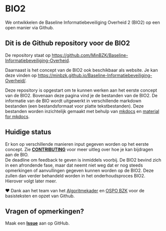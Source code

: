 # BIO2
We ontwikkelen de Baseline Informatiebeveiliging Overheid 2 (BIO2) op een open manier via Github.


## Dit is de Github repository voor de BIO2
De repository staat op <https://github.com/MinBZK/Baseline-Informatiebeveiliging-Overheid>.

Daarnaast is het concept van de BIO2 ook beschikbaar als website. Je kan deze vinden op <https://minbzk.github.io/Baseline-Informatiebeveiliging-Overheid/>.

Deze repository is opgestart om te kunnen werken aan het eerste concept van de BIO2. Bovenaan deze pagina vind je de bestanden van de BIO2. De informatie van de BIO wordt uitgewerkt in verschillende markdown bestanden (een bestandsformaat voor platte tekstbestanden). Deze bestanden worden inzichtelijk gemaakt met behulp van [mkdocs](https://www.mkdocs.org/) en [material for mkdocs](https://squidfunk.github.io/mkdocs-material/).

## Huidige status
Er kon op verschillende manieren input gegeven worden op het eerste concept. Zie [__CONTRIBUTING__](https://github.com/MinBZK/Baseline-Informatiebeveiliging-Overheid/blob/main/CONTRIBUTING.md) voor meer uitleg over hoe je kan bijdragen aan de BIO.<BR>
De deadline om feedback te geven is inmiddels voorbij. De BIO2 bevind zich in een afrondende fase, maar dat neemt niet weg dat er nog steeds opmerkingen of aanvullingen gegeven kunnen worden op de BIO2. Deze zullen dan verder behandeld worden in het onderhoudsproces BIO2. Hierover volgt later meer.

❤️ Dank aan het team van het [Algoritmekader](https://github.com/MinBZK/Algoritmekader/) en [OSPO BZK](https://www.digitaleoverheid.nl/nieuws/bzk-richt-open-source-program-office-op/) voor de basisteksten en opzet van Github.

## Vragen of opmerkingen?
Maak een [__Issue__](https://github.com/MinBZK/Baseline-Informatiebeveiliging-Overheid/issues) aan op GitHub. 
